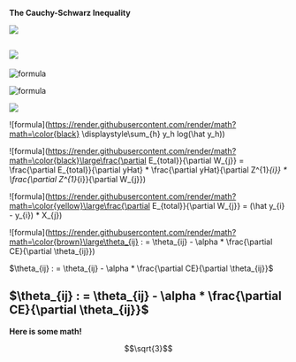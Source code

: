 **The Cauchy-Schwarz Inequality**

<img src="https://render.githubusercontent.com/render/math?math={\color{black} \displaystyle\sum_{d=0}^{d_{max}}}">


## <img src="https://render.githubusercontent.com/render/math?math={\color{black} \displaystyle\sum_{d=0}^{d_{max}}}">

![formula](https://render.githubusercontent.com/render/math?math=\color{red}\large\f(x)=sin(x))


![formula](https://render.githubusercontent.com/render/math?math=\color{black}\large\f(x)=sin(x))


<img src="https://render.githubusercontent.com/render/math?math={\color{black} \displaystyle\sum_{dd=0}^{d_{max}}}">


![formula](https://render.githubusercontent.com/render/math?math=\color{black} \displaystyle\sum_{h} y_h log(\hat y_h))


![formula](https://render.githubusercontent.com/render/math?math=\color{black}\large\frac{\partial E_{total}}{\partial W_{j}} = \frac{\partial E_{total}}{\partial yHat} * \frac{\partial yHat}{\partial Z^{1}_{i}} * \frac{\partial Z^{1}_{i}}{\partial W_{j}})


![formula](https://render.githubusercontent.com/render/math?math=\color{yellow}\large\frac{\partial E_{total}}{\partial W_{j}} = (\hat y_{i} - y_{i}) * X_{j})

![formula](https://render.githubusercontent.com/render/math?math=\color{brown}\large\theta_{ij} : = \theta_{ij} - \alpha * \frac{\partial CE}{\partial \theta_{ij}})


$\theta_{ij} : = \theta_{ij} - \alpha * \frac{\partial CE}{\partial \theta_{ij}}$  


## $\theta_{ij} : = \theta_{ij} - \alpha * \frac{\partial CE}{\partial \theta_{ij}}$      


**Here is some math!**

```math
\sqrt{3}
```

